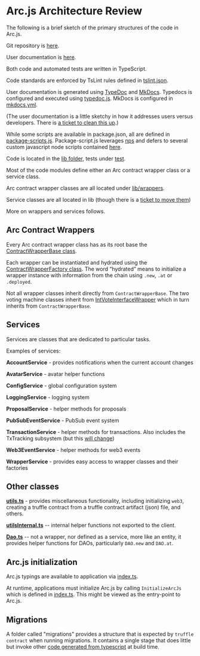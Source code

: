 # Arc.js Architecture Review

The following is a brief sketch of the primary structures of the code in Arc.js.

Git repository is [here](https://github.com/daostack/arc.js).

User documentation is [here](https://daostack.github.io/arc.js/Home/).

Both code and automated tests are written in TypeScript.

Code standards are enforced by TsLint rules defined in [tslint.json](https://github.com/daostack/arc.js/blob/master/tslint.json).

User documentation is generated using [TypeDoc](http://typedoc.org/) and [MkDocs](https://www.mkdocs.org/).  Typedocs is configured and executed using [typedoc.js](https://github.com/daostack/arc.js/blob/master/package-scripts/typedoc.js).  MkDocs is configured in [mkdocs.yml](https://github.com/daostack/arc.js/blob/master/mkdocs.yml).

(The user documentation is a little sketchy in how it addresses users versus developers.  There is [a ticket to clean this up](https://github.com/daostack/arc.js/issues/238).)

While some scripts are available in package.json, all are defined in [package-scripts.js](https://github.com/daostack/arc.js/blob/master/package-scripts.js).  Package-script.js leverages [nps](https://github.com/kentcdodds/nps) and defers to several custom javascript node scripts contained [here](https://github.com/daostack/arc.js/tree/master/package-scripts).

Code is located in the [lib folder](https://github.com/daostack/arc.js/tree/master/lib), tests under [test](https://github.com/daostack/arc.js/tree/master/test).

Most of the code modules define either an Arc contract wrapper class or a service class.

Arc contract wrapper classes are all located under [lib/wrappers](https://github.com/daostack/arc.js/tree/master/lib/wrappers).

Service classes are all located in lib (though there is a [ticket to move them](https://github.com/daostack/arc.js/issues/208))

More on wrappers and services follows.
## Arc Contract Wrappers
Every Arc contract wrapper class has as its root base the [ContractWrapperBase class](https://github.com/daostack/arc.js/blob/master/lib/contractWrapperBase.ts).

Each wrapper can be instantiated and hydrated using the [ContractWrapperFactory class](https://github.com/daostack/arc.js/blob/master/lib/contractWrapperFactory.ts).  The word “hydrated” means to initialize a wrapper instance with information from the chain using `.new`, `.at` or `.deployed`.

Not all wrapper classes inherit directly from `ContractWrapperBase`. The two voting machine classes inherit from [IntVoteInterfaceWrapper](https://github.com/daostack/arc.js/blob/master/lib/wrappers/intVoteInterface.ts) which in turn inherits from `ContractWrapperBase`.

## Services
Services are classes that are dedicated to particular tasks.

Examples of services:


**AccountService** - provides notifications when the current account changes

**AvatarService** - avatar helper functions

**ConfigService** - global configuration system

**LoggingService** - logging system

**ProposalService** - helper methods for proposals

**PubSubEventService** - PubSub event system

**TransactionService** - helper methods for transactions.  Also includes the TxTracking subsystem (but this [will change](https://github.com/daostack/arc.js/issues/272))

**Web3EventService** - helper methods for web3 events

**WrapperService** - provides easy access to wrapper classes and their factories

## Other classes

**[utils.ts](https://github.com/daostack/arc.js/blob/master/lib/utils.ts)** - provides miscellaneous functionality, including initializing `web3`, creating a truffle contract from a truffle contract artifact (json) file, and others.

**[utilsInternal.ts](https://github.com/daostack/arc.js/blob/master/lib/utilsInternal.ts)** -- internal helper functions not exported to the client.

**[Dao.ts](https://github.com/daostack/arc.js/blob/master/lib/dao.ts)** -- not a wrapper, nor defined as a service, more like an entity, it provides helper functions for DAOs, particularly `DAO.new` and `DAO.at`.

## Arc.js initialization

Arc.js typings are available to application via [index.ts](https://github.com/daostack/arc.js/blob/master/lib/index.ts).

At runtime, applications must initialize Arc.js by calling `InitializeArcJs` which is defined in [index.ts](https://github.com/daostack/arc.js/blob/master/lib/index.ts).  This might be viewed as the entry-point to Arc.js.

## Migrations
A folder called "migrations" provides a structure that is expected by `truffle contract` when running migrations.  It contains a single stage that does little but invoke other  [code generated from typescript](https://github.com/daostack/arc.js/blob/master/lib/migrations/2_deploy_schemes.ts) at build time.

